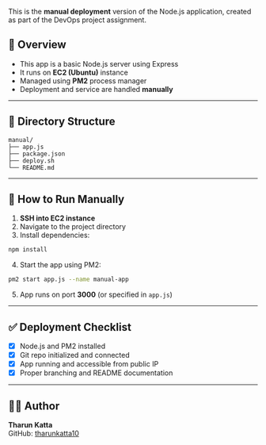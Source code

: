This is the **manual deployment** version of the Node.js application, created as part of the DevOps project assignment.

## 🔧 Overview

- This app is a basic Node.js server using Express
- It runs on **EC2 (Ubuntu)** instance
- Managed using **PM2** process manager
- Deployment and service are handled **manually**

---

## 📁 Directory Structure

```
manual/
├── app.js
├── package.json
├── deploy.sh
└── README.md
```

---

## 🚀 How to Run Manually

1. **SSH into EC2 instance**  
2. Navigate to the project directory  
3. Install dependencies:

```bash
npm install
```

4. Start the app using PM2:

```bash
pm2 start app.js --name manual-app
```

5. App runs on port **3000** (or specified in `app.js`)

---

## ✅ Deployment Checklist

- [x] Node.js and PM2 installed
- [x] Git repo initialized and connected
- [x] App running and accessible from public IP
- [x] Proper branching and README documentation

---

## 👨‍💻 Author

**Tharun Katta**  
GitHub: [tharunkatta10](https://github.com/tharunkatta10)
